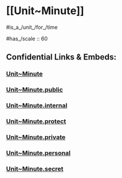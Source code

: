 
# [[Unit~Minute]] 

#is_a_/unit_/for_/time 

#has_/scale :: 60 


## Confidential Links & Embeds: 

### [Unit~Minute](/_Standards/Unit/SI-Unit/derived_Unit/Unit~Minute.md) 

### [Unit~Minute.public](/_public/Unit/SI-Unit/derived_Unit/Unit~Minute.public.md) 

### [Unit~Minute.internal](/_internal/Unit/SI-Unit/derived_Unit/Unit~Minute.internal.md) 

### [Unit~Minute.protect](/_protect/Unit/SI-Unit/derived_Unit/Unit~Minute.protect.md) 

### [Unit~Minute.private](/_private/Unit/SI-Unit/derived_Unit/Unit~Minute.private.md) 

### [Unit~Minute.personal](/_personal/Unit/SI-Unit/derived_Unit/Unit~Minute.personal.md) 

### [Unit~Minute.secret](/_secret/Unit/SI-Unit/derived_Unit/Unit~Minute.secret.md)

